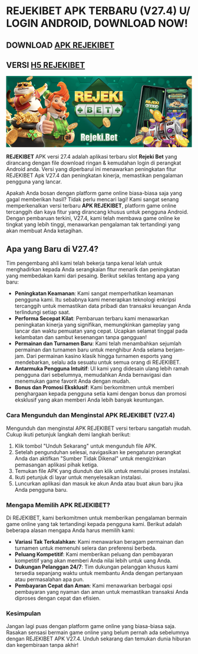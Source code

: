 # REJEKIBET APK TERBARU (V27.4) U/ LOGIN ANDROID, DOWNLOAD NOW!

## DOWNLOAD [APK REJEKIBET](https://t.ly/apk-games)
## VERSI [H5 REJEKIBET](https://t.ly/raffi888)

![Screenshot_12](https://raw.githubusercontent.com/rejekii/.github/refs/heads/main/original.png)

**REJEKIBET** APK versi 27.4 adalah aplikasi terbaru slot **Rejeki Bet** yang dirancang dengan file download ringan & kemudahan login di perangkat Android anda. Versi yang diperbarui ini menawarkan peningkatan fitur REJEKIBET Apk V27.4 dan peningkatan kinerja, memastikan pengalaman pengguna yang lancar.

Apakah Anda bosan dengan platform game online biasa-biasa saja yang gagal memberikan hasil? Tidak perlu mencari lagi! Kami sangat senang memperkenalkan versi terbaru **APK REJEKIBET**, platform game online tercanggih dan kaya fitur yang dirancang khusus untuk pengguna Android. Dengan pembaruan terkini, V27.4, kami telah membawa game online ke tingkat yang lebih tinggi, menawarkan pengalaman tak tertandingi yang akan membuat Anda ketagihan.

## **Apa yang Baru di V27.4?**

Tim pengembang ahli kami telah bekerja tanpa kenal lelah untuk menghadirkan kepada Anda serangkaian fitur menarik dan peningkatan yang membedakan kami dari pesaing. Berikut sekilas tentang apa yang baru:

* **Peningkatan Keamanan**: Kami sangat memperhatikan keamanan pengguna kami. Itu sebabnya kami menerapkan teknologi enkripsi tercanggih untuk memastikan data pribadi dan transaksi keuangan Anda terlindungi setiap saat.
* **Performa Secepat Kilat**: Pembaruan terbaru kami menawarkan peningkatan kinerja yang signifikan, memungkinkan gameplay yang lancar dan waktu pemuatan yang cepat. Ucapkan selamat tinggal pada kelambatan dan sambut kesenangan tanpa gangguan!
* **Permainan dan Turnamen Baru**: Kami telah menambahkan sejumlah permainan dan turnamen baru untuk menghibur Anda selama berjam-jam. Dari permainan kasino klasik hingga turnamen esports yang mendebarkan, selalu ada sesuatu untuk semua orang di REJEKIBET.
* **Antarmuka Pengguna Intuitif**: UI kami yang didesain ulang lebih ramah pengguna dari sebelumnya, memudahkan Anda bernavigasi dan menemukan game favorit Anda dengan mudah.
* **Bonus dan Promosi Eksklusif**: Kami berkomitmen untuk memberi penghargaan kepada pengguna setia kami dengan bonus dan promosi eksklusif yang akan memberi Anda lebih banyak keuntungan.

### **Cara Mengunduh dan Menginstal APK REJEKIBET (V27.4)**

Mengunduh dan menginstal APK REJEKIBET versi terbaru sangatlah mudah. Cukup ikuti petunjuk langkah demi langkah berikut:

1. Klik tombol "Unduh Sekarang" untuk mengunduh file APK.
2. Setelah pengunduhan selesai, navigasikan ke pengaturan perangkat Anda dan aktifkan "Sumber Tidak Dikenal" untuk mengizinkan pemasangan aplikasi pihak ketiga.
3. Temukan file APK yang diunduh dan klik untuk memulai proses instalasi.
4. Ikuti petunjuk di layar untuk menyelesaikan instalasi.
5. Luncurkan aplikasi dan masuk ke akun Anda atau buat akun baru jika Anda pengguna baru.

### **Mengapa Memilih APK REJEKIBET?**

Di REJEKIBET, kami berkomitmen untuk memberikan pengalaman bermain game online yang tak tertandingi kepada pengguna kami. Berikut adalah beberapa alasan mengapa Anda harus memilih kami:

* **Variasi Tak Terkalahkan**: Kami menawarkan beragam permainan dan turnamen untuk memenuhi selera dan preferensi berbeda.
* **Peluang Kompetitif**: Kami memberikan peluang dan pembayaran kompetitif yang akan memberi Anda nilai lebih untuk uang Anda.
* **Dukungan Pelanggan 24/7**: Tim dukungan pelanggan khusus kami tersedia sepanjang waktu untuk membantu Anda dengan pertanyaan atau permasalahan apa pun.
* **Pembayaran Cepat dan Aman**: Kami menawarkan berbagai opsi pembayaran yang nyaman dan aman untuk memastikan transaksi Anda diproses dengan cepat dan efisien.

### **Kesimpulan**

Jangan lagi puas dengan platform game online yang biasa-biasa saja. Rasakan sensasi bermain game online yang belum pernah ada sebelumnya dengan REJEKIBET APK V27.4. Unduh sekarang dan temukan dunia hiburan dan kegembiraan tanpa akhir!
